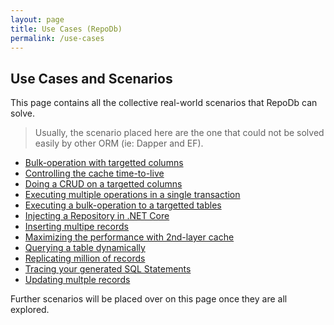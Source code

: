 ```yaml
---
layout: page
title: Use Cases (RepoDb)
permalink: /use-cases
---
```


## Use Cases and Scenarios

This page contains all the collective real-world scenarios that RepoDb can solve.

> Usually, the scenario placed here are the one that could not be solved easily by other ORM (ie: Dapper and EF).

- [Bulk-operation with targetted columns]()
- [Controlling the cache time-to-live]()
- [Doing a CRUD on a targetted columns]()
- [Executing multiple operations in a single transaction]()
- [Executing a bulk-operation to a targetted tables]()
- [Injecting a Repository in .NET Core]()
- [Inserting multipe records]()
- [Maximizing the performance with 2nd-layer cache]()
- [Querying a table dynamically]()
- [Replicating million of records]()
- [Tracing your generated SQL Statements]()
- [Updating multple records]()

Further scenarios will be placed over on this page once they are all explored.